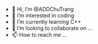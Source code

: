 - 👋 Hi, I’m @ADDChuTrang
- 👀 I’m interested in coding
- 🌱 I’m currently learning C++
- 💞️ I’m looking to collaborate on ...
- 📫 How to reach me ...

<!---
ADDChuTrang/ADDChuTrang is a ✨ special ✨ repository because its `README.md` (this file) appears on your GitHub profile.
You can click the Preview link to take a look at your changes.
--->
